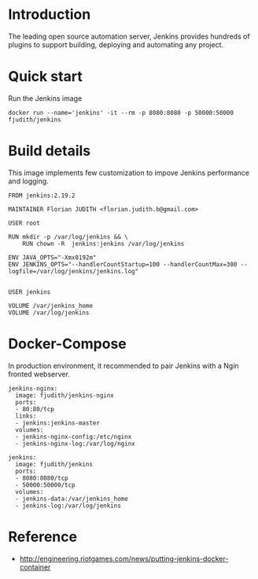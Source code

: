 # Introduction

The leading open source automation server, Jenkins provides hundreds of plugins to support building, deploying and automating any project.

# Quick start
Run the Jenkins image

`docker run --name='jenkins' -it --rm -p 8080:8080 -p 50000:50000 fjudith/jenkins`

# Build details

This image implements few customization to impove Jenkins performance and logging.

```
FROM jenkins:2.19.2

MAINTAINER Florian JUDITH <florian.judith.b@gmail.com>

USER root

RUN mkdir -p /var/log/jenkins && \
	RUN chown -R  jenkins:jenkins /var/log/jenkins

ENV JAVA_OPTS="-Xmx8192m"
ENV JENKINS_OPTS="--handlerCountStartup=100 --handlerCountMax=300 --logfile=/var/log/jenkins/jenkins.log"


USER jenkins

VOLUME /var/jenkins_home
VOLUME /var/log/jenkins
```

# Docker-Compose
In production environment, it recommended to pair Jenkins with a Ngin fronted webserver.

```
jenkins-nginx:
  image: fjudith/jenkins-nginx
  ports:
  - 80:80/tcp
  links:
  - jenkins:jenkins-master
  volumes:
  - jenkins-nginx-config:/etc/nginx
  - jenkins-nginx-log:/var/log/nginx

jenkins:
  image: fjudith/jenkins
  ports:
  - 8080:8080/tcp
  - 50000:50000/tcp
  volumes:
  - jenkins-data:/var/jenkins_home
  - jenkins-log:/var/log/jenkins
```

# Reference

* http://engineering.riotgames.com/news/putting-jenkins-docker-container